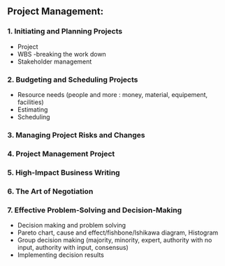 ## Project Management:

### 1. Initiating and Planning Projects
  - Project
  - WBS -breaking the work down
  - Stakeholder management

### 2. Budgeting and Scheduling Projects
  - Resource needs (people and more : money, material, equipement, facilities)
  - Estimating
  - Scheduling

### 3. Managing Project Risks and Changes

### 4. Project Management Project

### 5. High-Impact Business Writing

### 6. The Art of Negotiation

### 7. Effective Problem-Solving and Decision-Making
  - Decision making and problem solving
  - Pareto chart, cause and effect/fishbone/Ishikawa diagram, Histogram
  - Group decision making (majority, minority, expert, authority with no input, authority with input, consensus)
  - Implementing decision results
